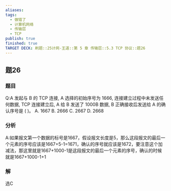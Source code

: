 ```yaml
---
aliases: 
tags:
  - 做错了
  - 计算机网络
  - 传输层
  - TCP
publish: true
finished: true
TARGET DECK: 刷题::25计网-王道::第 5 章 传输层::5.3 TCP 协议::题26
---
```


## 题26
### 题目
Q:A 发起与 B 的 TCP 连接, A 选择的初始序号为 1666, 连接建立过程中未发送任何数据, TCP 连接建立后, A 给 B 发送了 1000B 数据, B 正确接收后发送给 A 的确认序号是 ( )。
A. 1667 B. 2666 C. 2667 D. 2668
### 分析
A:如果报文第一个数据的标号是1667，假设报文长度是5，那么这段报文的最后一个元素的序号应该是1667+5-1=1671，确认的序号就应该是1672，要注意这个加减法，那这里就是1667+1000-1是这段报文的最后一个元素的序号，确认的时候就是1667+1000-1+1
### 解
选C

